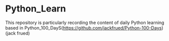 # Python_Learn
This repository is particularly recording the content of daily Python learning based in Python_100_DayS(https://github.com/jackfrued/Python-100-Days)(jack frued)
